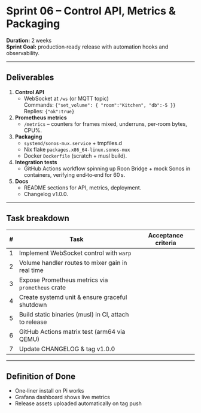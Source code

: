 # Sprint 06 – Control API, Metrics & Packaging
**Duration:** 2 weeks  
**Sprint Goal:** production‑ready release with automation hooks and observability.

---

## Deliverables
1. **Control API**
   * WebSocket at `/ws` (or MQTT topic)  
     Commands: `{"set_volume": { "room":"Kitchen", "db":-5 }}`  
     Replies: `{"ok":true}`
2. **Prometheus metrics**
   * `/metrics` – counters for frames mixed, underruns, per‑room bytes, CPU%.
3. **Packaging**
   * `systemd/sonos‑mux.service` + tmpfiles.d
   * Nix flake `packages.x86_64-linux.sonos‑mux`
   * Docker `Dockerfile` (scratch + musl build).
4. **Integration tests**
   * GitHub Actions workflow spinning up Roon Bridge + mock Sonos in containers, verifying end‑to‑end for 60 s.
5. **Docs**
   * README sections for API, metrics, deployment.
   * Changelog v1.0.0.

---

## Task breakdown
| # | Task | Acceptance criteria |
|---|------|---------------------|
| 1 | Implement WebSocket control with `warp` |
| 2 | Volume handler routes to mixer gain in real time |
| 3 | Expose Prometheus metrics via `prometheus` crate |
| 4 | Create systemd unit & ensure graceful shutdown |
| 5 | Build static binaries (musl) in CI, attach to release |
| 6 | GitHub Actions matrix test (arm64 via QEMU) |
| 7 | Update CHANGELOG & tag v1.0.0 |

---

## Definition of Done
* One‑liner install on Pi works
* Grafana dashboard shows live metrics
* Release assets uploaded automatically on tag push
